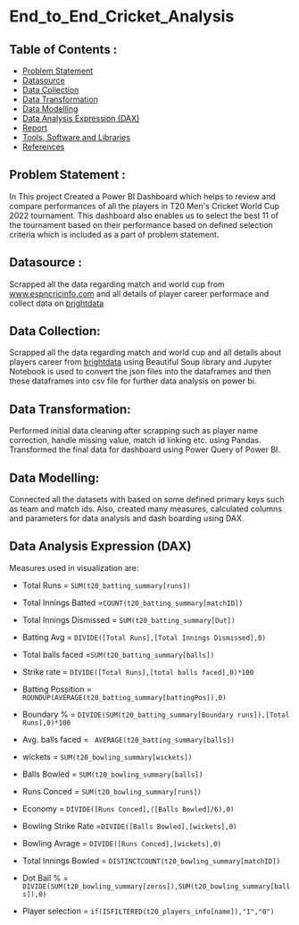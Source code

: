# End_to_End_Cricket_Analysis
## Table of Contents :

- [Problem Statement](https://github.com/krishnaprasadhs/End_to_End_Cricket_Analysis#problem-statement-)
- [Datasource](https://github.com/yogeshkasar778/End_to_End_Cricket_Analysis#datasource-)
- [Data Collection](https://github.com/yogeshkasar778/PowerBI_Project-ICCMen-s_T20_Cricket_World_Cup_2022_data_analytics#data-collection)
- [Data Transformation](https://github.com/yogeshkasar778/PowerBI_Project-ICCMen-s_T20_Cricket_World_Cup_2022_data_analytics#data-transformation)
- [Data Modelling](https://github.com/yogeshkasar778/PowerBI_Project-ICCMen-s_T20_Cricket_World_Cup_2022_data_analytics#data-modelling)
- [Data Analysis Expression (DAX)](https://github.com/yogeshkasar778/PowerBI_Project-ICCMen-s_T20_Cricket_World_Cup_2022_data_analytics#data-analysis-expression-dax)
- [Report](https://github.com/yogeshkasar778/PowerBI_Project-ICCMen-s_T20_Cricket_World_Cup_2022_data_analytics#dashboard)
- [Tools, Software and Libraries](https://github.com/yogeshkasar778/PowerBI_Project-ICCMen-s_T20_Cricket_World_Cup_2022_data_analytics#tools-software-and-libraries-)
- [References](https://github.com/yogeshkasar778/PowerBI_Project-ICCMen-s_T20_Cricket_World_Cup_2022_data_analytics#references)

## Problem Statement :

In This project Created a Power BI Dashboard which helps to review and compare performances of all the players in T20 Men's Cricket World Cup 2022 tournament. This dashboard also enables us to select the best 11 of the tournament based on their performance based on defined selection criteria which is included as a part of problem statement.

## Datasource :

Scrapped all the data regarding match and world cup from www.espncricinfo.com and all details of player career performace and collect data on [brightdata](https://brightdata.com/)

## Data Collection:
Scrapped all the data regarding match and world cup and all details about players career from [brightdata](https://brightdata.com/) using Beautiful Soup library and Jupyter Notebook is used to convert the json files into the dataframes and then these dataframes into csv file for further data analysis on power bi.

## Data Transformation:
Performed initial data cleaning after scrapping such as player name correction, handle missing value, match id linking etc. using Pandas. Transformed the final data for dashboard using Power Query of Power BI.

## Data Modelling:
Connected all the datasets with based on some defined primary keys such as team and match ids. Also, created many measures, calculated columns and parameters for data analysis and dash boarding using DAX.

## Data Analysis Expression (DAX)
Measures used in visualization are:

- Total Runs = `SUM(t20_batting_summary[runs])`

- Total Innings Batted =`COUNT(t20_batting_summary[matchID])`

- Total Innings Dismissed = `SUM(t20_batting_summary[Out])`

- Batting Avg = `DIVIDE([Total Runs],[Total Innings Dismissed],0)`

- Total balls faced =`SUM(t20_batting_summary[balls])`

- Strike rate = `DIVIDE([Total Runs],[total balls faced],0)*100`

- Batting Possition = `ROUNDUP(AVERAGE(t20_batting_summary[battingPos]),0)`

- Boundary % = `DIVIDE(SUM(t20_batting_summary[Boundary runs]),[Total Runs],0)*100`

- Avg. balls faced = ` AVERAGE(t20_batting_summary[balls])`

- wickets = `SUM(t20_bowling_summary[wickets])`

- Balls Bowled = `SUM(t20_bowling_summary[balls])`

- Runs Conced = `SUM(t20_bowling_summary[runs])`

- Economy = `DIVIDE([Runs Conced],([Balls Bowled]/6),0)`

- Bowling Strike Rate =`DIVIDE([Balls Bowled],[wickets],0)`

- Bowling Avrage = `DIVIDE([Runs Conced],[wickets],0)`

- Total Innings Bowled = `DISTINCTCOUNT(t20_bowling_summary[matchID])`

- Dot Ball % =` DIVIDE(SUM(t20_bowling_summary[zeros]),SUM(t20_bowling_summary[balls]),0)`

- Player selection = `if(ISFILTERED(t20_players_info[name]),"1","0")`
